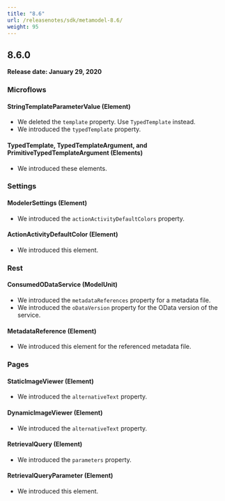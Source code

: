 ```yaml
---
title: "8.6"
url: /releasenotes/sdk/metamodel-8.6/
weight: 95
---
```


## 8.6.0

**Release date: January 29, 2020**

### Microflows

#### StringTemplateParameterValue (Element)

* We deleted the `template` property. Use `TypedTemplate` instead.
* We introduced the `typedTemplate` property.

#### TypedTemplate, TypedTemplateArgument, and PrimitiveTypedTemplateArgument (Elements)

* We introduced these elements.

### Settings

#### ModelerSettings (Element)

* We introduced the `actionActivityDefaultColors` property.

#### ActionActivityDefaultColor (Element)

* We introduced this element.

### Rest

#### ConsumedODataService (ModelUnit)

* We introduced the `metadataReferences` property for a metadata file.
* We introduced the `oDataVersion` property for the OData version of the service.

#### MetadataReference (Element)

* We introduced this element for the referenced metadata file.

### Pages

#### StaticImageViewer (Element)

* We introduced the `alternativeText` property.

#### DynamicImageViewer (Element)

* We introduced the `alternativeText` property.

#### RetrievalQuery (Element)

* We introduced the `parameters` property.

#### RetrievalQueryParameter (Element)

* We introduced this element.
